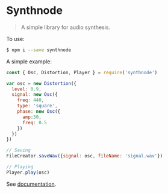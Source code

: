 # Synthnode

> A simple library for audio synthesis. 

To use:
```bash
$ npm i --save synthnode
```

A simple example: 
```javascript
const { Osc, Distortion, Player } = require('synthnode')

var osc = new Distortion({
  level: 0.9,
  signal: new Osc({
    freq: 440,
    type: 'square',
    phase: new Osc({
      amp:30,
      freq: 0.5
    })
  })
})

// Saving
FileCreator.saveWav({signal: osc, fileName: 'signal.wav'})

// Playing
Player.play(osc)
```

See [documentation]().
